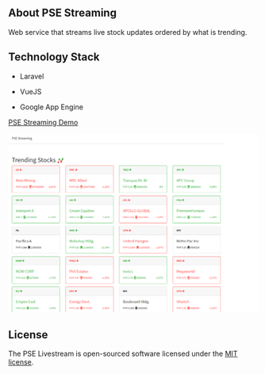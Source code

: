 ## About PSE Streaming 

Web service that streams live stock updates ordered by what is trending.

## Technology Stack
* Laravel
- VueJS
+ Google App Engine


[PSE Streaming Demo](https://pse-market-streaming.appspot.com/)

<p align="center"><img src="pse.png"></p>

## License

The PSE Livestream is open-sourced software licensed under the [MIT license](http://opensource.org/licenses/MIT).
